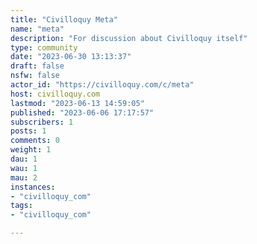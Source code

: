 ```yaml
---
title: "Civilloquy Meta" 
name: "meta"
description: "For discussion about Civilloquy itself"
type: community
date: "2023-06-30 13:13:37"
draft: false
nsfw: false
actor_id: "https://civilloquy.com/c/meta"
host: civilloquy.com
lastmod: "2023-06-13 14:59:05"
published: "2023-06-06 17:17:57"
subscribers: 1
posts: 1
comments: 0
weight: 1
dau: 1
wau: 1
mau: 2
instances:
- "civilloquy_com"
tags: 
- "civilloquy_com"

---
```

